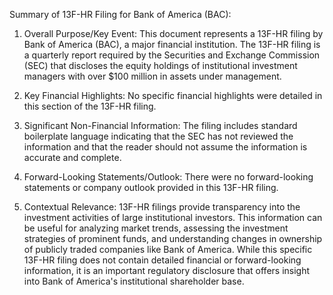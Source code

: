 Summary of 13F-HR Filing for Bank of America (BAC):

1. Overall Purpose/Key Event:
This document represents a 13F-HR filing by Bank of America (BAC), a major financial institution. The 13F-HR filing is a quarterly report required by the Securities and Exchange Commission (SEC) that discloses the equity holdings of institutional investment managers with over $100 million in assets under management.

2. Key Financial Highlights:
No specific financial highlights were detailed in this section of the 13F-HR filing.

3. Significant Non-Financial Information:
The filing includes standard boilerplate language indicating that the SEC has not reviewed the information and that the reader should not assume the information is accurate and complete.

4. Forward-Looking Statements/Outlook:
There were no forward-looking statements or company outlook provided in this 13F-HR filing.

5. Contextual Relevance:
13F-HR filings provide transparency into the investment activities of large institutional investors. This information can be useful for analyzing market trends, assessing the investment strategies of prominent funds, and understanding changes in ownership of publicly traded companies like Bank of America. While this specific 13F-HR filing does not contain detailed financial or forward-looking information, it is an important regulatory disclosure that offers insight into Bank of America's institutional shareholder base.
